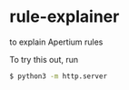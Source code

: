 # rule-explainer
to explain Apertium rules

To try this out, run

```bash
$ python3 -m http.server
```
